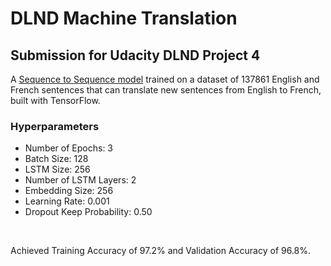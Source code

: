 # DLND Machine Translation

## Submission for Udacity DLND Project 4
A [Sequence to Sequence model](https://www.tensorflow.org/tutorials/seq2seq) trained on a dataset of 137861 English and French sentences that can translate new sentences from English to French, built with TensorFlow.
<br>

### Hyperparameters
* Number of Epochs: 3
* Batch Size: 128
* LSTM Size: 256
* Number of LSTM Layers: 2
* Embedding Size: 256
* Learning Rate: 0.001
* Dropout Keep Probability: 0.50

<br>

Achieved Training Accuracy of 97.2% and Validation Accuracy of 96.8%.
